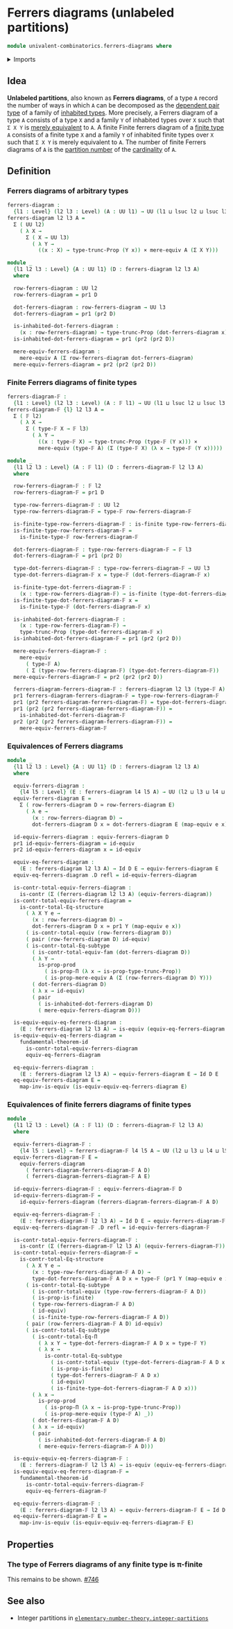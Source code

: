 # Ferrers diagrams (unlabeled partitions)

```agda
module univalent-combinatorics.ferrers-diagrams where
```

<details><summary>Imports</summary>

```agda
open import foundation.cartesian-product-types
open import foundation.contractible-types
open import foundation.dependent-pair-types
open import foundation.equality-dependent-function-types
open import foundation.equivalences
open import foundation.fundamental-theorem-of-identity-types
open import foundation.identity-types
open import foundation.mere-equivalences
open import foundation.propositional-truncations
open import foundation.propositions
open import foundation.structure-identity-principle
open import foundation.subtype-identity-principle
open import foundation.univalence
open import foundation.universe-levels

open import univalent-combinatorics.finite-types
```

</details>

## Idea

**Unlabeled partitions**, also known as **Ferrers diagrams**, of a type `A`
record the number of ways in which `A` can be decomposed as the
[dependent pair type](foundation.dependent-pair-types.md) of a family of
[inhabited types](foundation.inhabited-types.md). More precisely, a Ferrers
diagram of a type `A` consists of a type `X` and a family `Y` of inhabited types
over `X` such that `Σ X Y` is
[merely equivalent](foundation.mere-equivalences.md) to `A`. A finite Finite
ferrers diagram of a [finite type](univalent-combinatorics.finite-types.md) `A`
consists of a finite type `X` and a family `Y` of inhabited finite types over
`X` such that `Σ X Y` is merely equivalent to `A`. The number of finite Ferrers
diagrams of `A` is the [partition number](univalent-combinatorics.partitions.md)
of the [cardinality](set-theory.cardinalities.md) of `A`.

## Definition

### Ferrers diagrams of arbitrary types

```agda
ferrers-diagram :
  {l1 : Level} (l2 l3 : Level) (A : UU l1) → UU (l1 ⊔ lsuc l2 ⊔ lsuc l3)
ferrers-diagram l2 l3 A =
  Σ ( UU l2)
    ( λ X →
      Σ ( X → UU l3)
        ( λ Y →
          ((x : X) → type-trunc-Prop (Y x)) × mere-equiv A (Σ X Y)))

module _
  {l1 l2 l3 : Level} {A : UU l1} (D : ferrers-diagram l2 l3 A)
  where

  row-ferrers-diagram : UU l2
  row-ferrers-diagram = pr1 D

  dot-ferrers-diagram : row-ferrers-diagram → UU l3
  dot-ferrers-diagram = pr1 (pr2 D)

  is-inhabited-dot-ferrers-diagram :
    (x : row-ferrers-diagram) → type-trunc-Prop (dot-ferrers-diagram x)
  is-inhabited-dot-ferrers-diagram = pr1 (pr2 (pr2 D))

  mere-equiv-ferrers-diagram :
    mere-equiv A (Σ row-ferrers-diagram dot-ferrers-diagram)
  mere-equiv-ferrers-diagram = pr2 (pr2 (pr2 D))
```

### Finite Ferrers diagrams of finite types

```agda
ferrers-diagram-𝔽 :
  {l1 : Level} (l2 l3 : Level) (A : 𝔽 l1) → UU (l1 ⊔ lsuc l2 ⊔ lsuc l3)
ferrers-diagram-𝔽 {l} l2 l3 A =
  Σ ( 𝔽 l2)
    ( λ X →
      Σ ( type-𝔽 X → 𝔽 l3)
        ( λ Y →
          ((x : type-𝔽 X) → type-trunc-Prop (type-𝔽 (Y x))) ×
          mere-equiv (type-𝔽 A) (Σ (type-𝔽 X) (λ x → type-𝔽 (Y x)))))

module _
  {l1 l2 l3 : Level} (A : 𝔽 l1) (D : ferrers-diagram-𝔽 l2 l3 A)
  where

  row-ferrers-diagram-𝔽 : 𝔽 l2
  row-ferrers-diagram-𝔽 = pr1 D

  type-row-ferrers-diagram-𝔽 : UU l2
  type-row-ferrers-diagram-𝔽 = type-𝔽 row-ferrers-diagram-𝔽

  is-finite-type-row-ferrers-diagram-𝔽 : is-finite type-row-ferrers-diagram-𝔽
  is-finite-type-row-ferrers-diagram-𝔽 =
    is-finite-type-𝔽 row-ferrers-diagram-𝔽

  dot-ferrers-diagram-𝔽 : type-row-ferrers-diagram-𝔽 → 𝔽 l3
  dot-ferrers-diagram-𝔽 = pr1 (pr2 D)

  type-dot-ferrers-diagram-𝔽 : type-row-ferrers-diagram-𝔽 → UU l3
  type-dot-ferrers-diagram-𝔽 x = type-𝔽 (dot-ferrers-diagram-𝔽 x)

  is-finite-type-dot-ferrers-diagram-𝔽 :
    (x : type-row-ferrers-diagram-𝔽) → is-finite (type-dot-ferrers-diagram-𝔽 x)
  is-finite-type-dot-ferrers-diagram-𝔽 x =
    is-finite-type-𝔽 (dot-ferrers-diagram-𝔽 x)

  is-inhabited-dot-ferrers-diagram-𝔽 :
    (x : type-row-ferrers-diagram-𝔽) →
    type-trunc-Prop (type-dot-ferrers-diagram-𝔽 x)
  is-inhabited-dot-ferrers-diagram-𝔽 = pr1 (pr2 (pr2 D))

  mere-equiv-ferrers-diagram-𝔽 :
    mere-equiv
      ( type-𝔽 A)
      ( Σ (type-row-ferrers-diagram-𝔽) (type-dot-ferrers-diagram-𝔽))
  mere-equiv-ferrers-diagram-𝔽 = pr2 (pr2 (pr2 D))

  ferrers-diagram-ferrers-diagram-𝔽 : ferrers-diagram l2 l3 (type-𝔽 A)
  pr1 ferrers-diagram-ferrers-diagram-𝔽 = type-row-ferrers-diagram-𝔽
  pr1 (pr2 ferrers-diagram-ferrers-diagram-𝔽) = type-dot-ferrers-diagram-𝔽
  pr1 (pr2 (pr2 ferrers-diagram-ferrers-diagram-𝔽)) =
    is-inhabited-dot-ferrers-diagram-𝔽
  pr2 (pr2 (pr2 ferrers-diagram-ferrers-diagram-𝔽)) =
    mere-equiv-ferrers-diagram-𝔽
```

### Equivalences of Ferrers diagrams

```agda
module _
  {l1 l2 l3 : Level} {A : UU l1} (D : ferrers-diagram l2 l3 A)
  where

  equiv-ferrers-diagram :
    {l4 l5 : Level} (E : ferrers-diagram l4 l5 A) → UU (l2 ⊔ l3 ⊔ l4 ⊔ l5)
  equiv-ferrers-diagram E =
    Σ ( row-ferrers-diagram D ≃ row-ferrers-diagram E)
      ( λ e →
        (x : row-ferrers-diagram D) →
        dot-ferrers-diagram D x ≃ dot-ferrers-diagram E (map-equiv e x))

  id-equiv-ferrers-diagram : equiv-ferrers-diagram D
  pr1 id-equiv-ferrers-diagram = id-equiv
  pr2 id-equiv-ferrers-diagram x = id-equiv

  equiv-eq-ferrers-diagram :
    (E : ferrers-diagram l2 l3 A) → Id D E → equiv-ferrers-diagram E
  equiv-eq-ferrers-diagram .D refl = id-equiv-ferrers-diagram

  is-contr-total-equiv-ferrers-diagram :
    is-contr (Σ (ferrers-diagram l2 l3 A) (equiv-ferrers-diagram))
  is-contr-total-equiv-ferrers-diagram =
    is-contr-total-Eq-structure
      ( λ X Y e →
        (x : row-ferrers-diagram D) →
        dot-ferrers-diagram D x ≃ pr1 Y (map-equiv e x))
      ( is-contr-total-equiv (row-ferrers-diagram D))
      ( pair (row-ferrers-diagram D) id-equiv)
      ( is-contr-total-Eq-subtype
        ( is-contr-total-equiv-fam (dot-ferrers-diagram D))
        ( λ Y →
          is-prop-prod
            ( is-prop-Π (λ x → is-prop-type-trunc-Prop))
            ( is-prop-mere-equiv A (Σ (row-ferrers-diagram D) Y)))
        ( dot-ferrers-diagram D)
        ( λ x → id-equiv)
        ( pair
          ( is-inhabited-dot-ferrers-diagram D)
          ( mere-equiv-ferrers-diagram D)))

  is-equiv-equiv-eq-ferrers-diagram :
    (E : ferrers-diagram l2 l3 A) → is-equiv (equiv-eq-ferrers-diagram E)
  is-equiv-equiv-eq-ferrers-diagram =
    fundamental-theorem-id
      is-contr-total-equiv-ferrers-diagram
      equiv-eq-ferrers-diagram

  eq-equiv-ferrers-diagram :
    (E : ferrers-diagram l2 l3 A) → equiv-ferrers-diagram E → Id D E
  eq-equiv-ferrers-diagram E =
    map-inv-is-equiv (is-equiv-equiv-eq-ferrers-diagram E)
```

### Equivalences of finite ferrers diagrams of finite types

```agda
module _
  {l1 l2 l3 : Level} (A : 𝔽 l1) (D : ferrers-diagram-𝔽 l2 l3 A)
  where

  equiv-ferrers-diagram-𝔽 :
    {l4 l5 : Level} → ferrers-diagram-𝔽 l4 l5 A → UU (l2 ⊔ l3 ⊔ l4 ⊔ l5)
  equiv-ferrers-diagram-𝔽 E =
    equiv-ferrers-diagram
      ( ferrers-diagram-ferrers-diagram-𝔽 A D)
      ( ferrers-diagram-ferrers-diagram-𝔽 A E)

  id-equiv-ferrers-diagram-𝔽 : equiv-ferrers-diagram-𝔽 D
  id-equiv-ferrers-diagram-𝔽 =
    id-equiv-ferrers-diagram (ferrers-diagram-ferrers-diagram-𝔽 A D)

  equiv-eq-ferrers-diagram-𝔽 :
    (E : ferrers-diagram-𝔽 l2 l3 A) → Id D E → equiv-ferrers-diagram-𝔽 E
  equiv-eq-ferrers-diagram-𝔽 .D refl = id-equiv-ferrers-diagram-𝔽

  is-contr-total-equiv-ferrers-diagram-𝔽 :
    is-contr (Σ (ferrers-diagram-𝔽 l2 l3 A) (equiv-ferrers-diagram-𝔽))
  is-contr-total-equiv-ferrers-diagram-𝔽 =
    is-contr-total-Eq-structure
      ( λ X Y e →
        (x : type-row-ferrers-diagram-𝔽 A D) →
        type-dot-ferrers-diagram-𝔽 A D x ≃ type-𝔽 (pr1 Y (map-equiv e x)))
      ( is-contr-total-Eq-subtype
        ( is-contr-total-equiv (type-row-ferrers-diagram-𝔽 A D))
        ( is-prop-is-finite)
        ( type-row-ferrers-diagram-𝔽 A D)
        ( id-equiv)
        ( is-finite-type-row-ferrers-diagram-𝔽 A D))
      ( pair (row-ferrers-diagram-𝔽 A D) id-equiv)
      ( is-contr-total-Eq-subtype
        ( is-contr-total-Eq-Π
          ( λ x Y → type-dot-ferrers-diagram-𝔽 A D x ≃ type-𝔽 Y)
          ( λ x →
            is-contr-total-Eq-subtype
              ( is-contr-total-equiv (type-dot-ferrers-diagram-𝔽 A D x))
              ( is-prop-is-finite)
              ( type-dot-ferrers-diagram-𝔽 A D x)
              ( id-equiv)
              ( is-finite-type-dot-ferrers-diagram-𝔽 A D x)))
        ( λ x →
          is-prop-prod
            ( is-prop-Π (λ x → is-prop-type-trunc-Prop))
            ( is-prop-mere-equiv (type-𝔽 A) _))
        ( dot-ferrers-diagram-𝔽 A D)
        ( λ x → id-equiv)
        ( pair
          ( is-inhabited-dot-ferrers-diagram-𝔽 A D)
          ( mere-equiv-ferrers-diagram-𝔽 A D)))

  is-equiv-equiv-eq-ferrers-diagram-𝔽 :
    (E : ferrers-diagram-𝔽 l2 l3 A) → is-equiv (equiv-eq-ferrers-diagram-𝔽 E)
  is-equiv-equiv-eq-ferrers-diagram-𝔽 =
    fundamental-theorem-id
      is-contr-total-equiv-ferrers-diagram-𝔽
      equiv-eq-ferrers-diagram-𝔽

  eq-equiv-ferrers-diagram-𝔽 :
    (E : ferrers-diagram-𝔽 l2 l3 A) → equiv-ferrers-diagram-𝔽 E → Id D E
  eq-equiv-ferrers-diagram-𝔽 E =
    map-inv-is-equiv (is-equiv-equiv-eq-ferrers-diagram-𝔽 E)
```

## Properties

### The type of Ferrers diagrams of any finite type is π-finite

This remains to be shown.
[#746](https://github.com/UniMath/agda-unimath/issues/746)

## See also

- Integer partitions in
  [`elementary-number-theory.integer-partitions`](elementary-number-theory.integer-partitions.md)
